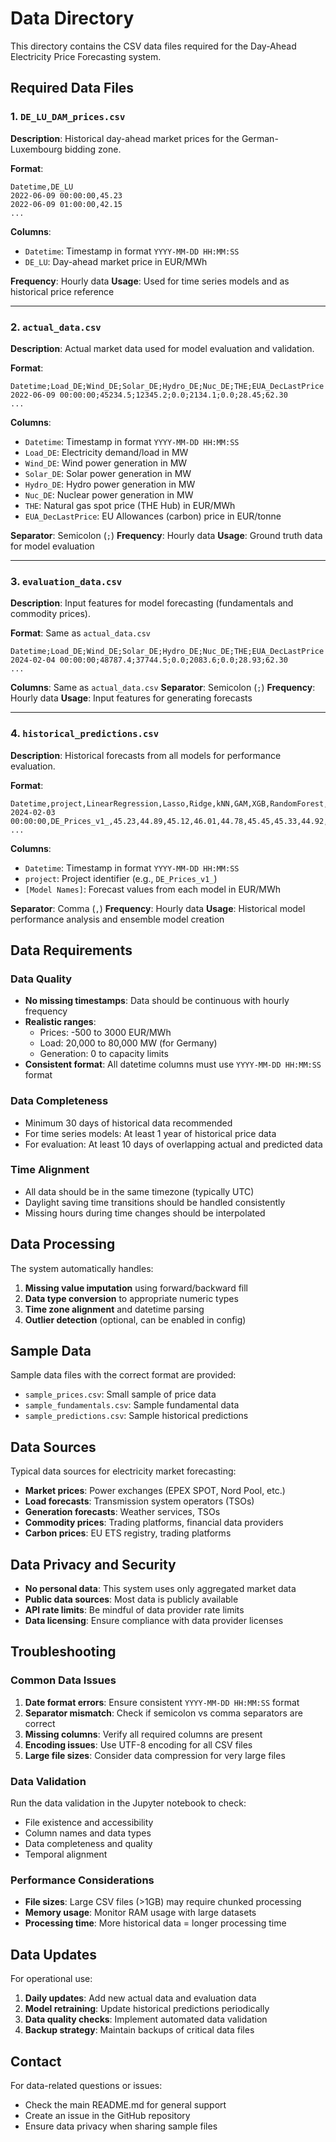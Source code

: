 # Data Directory

This directory contains the CSV data files required for the Day-Ahead Electricity Price Forecasting system.

## Required Data Files

### 1. `DE_LU_DAM_prices.csv`
**Description**: Historical day-ahead market prices for the German-Luxembourg bidding zone.

**Format**:
```
Datetime,DE_LU
2022-06-09 00:00:00,45.23
2022-06-09 01:00:00,42.15
...
```

**Columns**:
- `Datetime`: Timestamp in format `YYYY-MM-DD HH:MM:SS`
- `DE_LU`: Day-ahead market price in EUR/MWh

**Frequency**: Hourly data
**Usage**: Used for time series models and as historical price reference

---

### 2. `actual_data.csv`
**Description**: Actual market data used for model evaluation and validation.

**Format**:
```
Datetime;Load_DE;Wind_DE;Solar_DE;Hydro_DE;Nuc_DE;THE;EUA_DecLastPrice
2022-06-09 00:00:00;45234.5;12345.2;0.0;2134.1;0.0;28.45;62.30
...
```

**Columns**:
- `Datetime`: Timestamp in format `YYYY-MM-DD HH:MM:SS`
- `Load_DE`: Electricity demand/load in MW
- `Wind_DE`: Wind power generation in MW
- `Solar_DE`: Solar power generation in MW
- `Hydro_DE`: Hydro power generation in MW
- `Nuc_DE`: Nuclear power generation in MW
- `THE`: Natural gas spot price (THE Hub) in EUR/MWh
- `EUA_DecLastPrice`: EU Allowances (carbon) price in EUR/tonne

**Separator**: Semicolon (`;`)
**Frequency**: Hourly data
**Usage**: Ground truth data for model evaluation

---

### 3. `evaluation_data.csv`
**Description**: Input features for model forecasting (fundamentals and commodity prices).

**Format**: Same as `actual_data.csv`
```
Datetime;Load_DE;Wind_DE;Solar_DE;Hydro_DE;Nuc_DE;THE;EUA_DecLastPrice
2024-02-04 00:00:00;48787.4;37744.5;0.0;2083.6;0.0;28.93;62.30
...
```

**Columns**: Same as `actual_data.csv`
**Separator**: Semicolon (`;`)
**Frequency**: Hourly data
**Usage**: Input features for generating forecasts

---

### 4. `historical_predictions.csv`
**Description**: Historical forecasts from all models for performance evaluation.

**Format**:
```
Datetime,project,LinearRegression,Lasso,Ridge,kNN,GAM,XGB,RandomForest,SVM,GBM,AdaBoost,CatBoost,EXT,MLP,LSTM,LSTM1,LSTM2,LSTM3,LSTM4,GRU,GRU1,GRU2,GRU3,BILSTM,BILSTM1,BILSTM2,BILSTM3,SARIMA_TS,ETS_TS,GBLA_TS,LSTM_TS,Ridge_TS,Lasso_TS,GBT_TS,kNN_TS,MLP_TS,MLR_TS,RF_TS,SVR_TS,XBD_TS,LXBD_TS,Best_Hourly,Best_Daily,Best_811,Best_721,Best_631,Best_532,Best_Average
2024-02-03 00:00:00,DE_Prices_v1_,45.23,44.89,45.12,46.01,44.78,45.45,45.33,44.92,45.21,45.08,45.18,45.25,45.02,45.11,45.15,45.09,45.13,45.06,45.17,45.12,45.14,45.10,45.16,45.18,45.13,45.11,45.20,45.08,45.22,45.09,45.14,45.12,45.19,45.07,45.15,45.11,45.16,45.13,45.18,45.10,45.14,45.12,45.13,45.11,45.12,45.10,45.13
...
```

**Columns**:
- `Datetime`: Timestamp in format `YYYY-MM-DD HH:MM:SS`
- `project`: Project identifier (e.g., `DE_Prices_v1_`)
- `[Model Names]`: Forecast values from each model in EUR/MWh

**Separator**: Comma (`,`)
**Frequency**: Hourly data
**Usage**: Historical model performance analysis and ensemble model creation

## Data Requirements

### Data Quality
- **No missing timestamps**: Data should be continuous with hourly frequency
- **Realistic ranges**: 
  - Prices: -500 to 3000 EUR/MWh
  - Load: 20,000 to 80,000 MW (for Germany)
  - Generation: 0 to capacity limits
- **Consistent format**: All datetime columns must use `YYYY-MM-DD HH:MM:SS` format

### Data Completeness
- Minimum 30 days of historical data recommended
- For time series models: At least 1 year of historical price data
- For evaluation: At least 10 days of overlapping actual and predicted data

### Time Alignment
- All data should be in the same timezone (typically UTC)
- Daylight saving time transitions should be handled consistently
- Missing hours during time changes should be interpolated

## Data Processing

The system automatically handles:
1. **Missing value imputation** using forward/backward fill
2. **Data type conversion** to appropriate numeric types
3. **Time zone alignment** and datetime parsing
4. **Outlier detection** (optional, can be enabled in config)

## Sample Data

Sample data files with the correct format are provided:
- `sample_prices.csv`: Small sample of price data
- `sample_fundamentals.csv`: Sample fundamental data
- `sample_predictions.csv`: Sample historical predictions

## Data Sources

Typical data sources for electricity market forecasting:
- **Market prices**: Power exchanges (EPEX SPOT, Nord Pool, etc.)
- **Load forecasts**: Transmission system operators (TSOs)
- **Generation forecasts**: Weather services, TSOs
- **Commodity prices**: Trading platforms, financial data providers
- **Carbon prices**: EU ETS registry, trading platforms

## Data Privacy and Security

- **No personal data**: This system uses only aggregated market data
- **Public data sources**: Most data is publicly available
- **API rate limits**: Be mindful of data provider rate limits
- **Data licensing**: Ensure compliance with data provider licenses

## Troubleshooting

### Common Data Issues

1. **Date format errors**: Ensure consistent `YYYY-MM-DD HH:MM:SS` format
2. **Separator mismatch**: Check if semicolon vs comma separators are correct
3. **Missing columns**: Verify all required columns are present
4. **Encoding issues**: Use UTF-8 encoding for all CSV files
5. **Large file sizes**: Consider data compression for very large files

### Data Validation

Run the data validation in the Jupyter notebook to check:
- File existence and accessibility
- Column names and data types
- Data completeness and quality
- Temporal alignment

### Performance Considerations

- **File sizes**: Large CSV files (>1GB) may require chunked processing
- **Memory usage**: Monitor RAM usage with large datasets
- **Processing time**: More historical data = longer processing time

## Data Updates

For operational use:
1. **Daily updates**: Add new actual data and evaluation data
2. **Model retraining**: Update historical predictions periodically
3. **Data quality checks**: Implement automated data validation
4. **Backup strategy**: Maintain backups of critical data files

## Contact

For data-related questions or issues:
- Check the main README.md for general support
- Create an issue in the GitHub repository
- Ensure data privacy when sharing sample files
